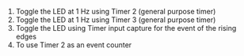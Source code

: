 1. Toggle the LED at 1 Hz using Timer 2 (general purpose timer)
2. Toggle the LED at 1 Hz using Timer 3 (general purpose timer)
3. Toggle the LED using Timer input capture for the event of the rising edges
4. To use Timer 2 as an event counter
